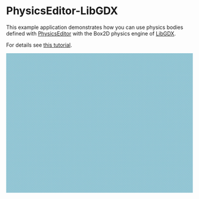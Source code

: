 PhysicsEditor-LibGDX
====================

This example application demonstrates how you can use physics bodies defined with [PhysicsEditor](https://www.codeandweb.com/physicseditor) with the Box2D physics engine of [LibGDX](http://libgdx.badlogicgames.com).

For details see [this tutorial](https://www.codeandweb.com/texturepacker/tutorials/libgdx-physics).

![App Screenshot](screenshot.gif)
